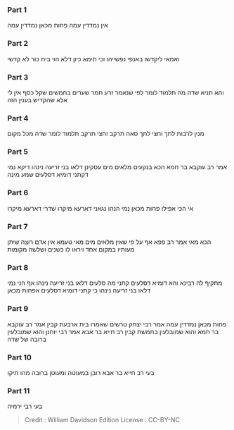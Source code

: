 
### Part 1
אין נמדדין עמה פחות מכאן נמדדין עמה

### Part 2
ואמאי ליקדשו באנפי נפשייהו וכי תימא כיון דלא הוי בית כור לא קדשי

### Part 3
והא תניא שדה מה תלמוד לומר לפי שנאמר זרע חמר שערים בחמשים שקל כסף אין לי אלא שהקדיש בענין הזה

### Part 4
מנין לרבות לתך וחצי לתך סאה תרקב וחצי תרקב תלמוד לומר שדה מכל מקום

### Part 5
אמר רב עוקבא בר חמא הכא בנקעים מלאים מים עסקינן דלאו בני זריעה נינהו דיקא נמי דקתני דומיא דסלעים שמע מינה

### Part 6
אי הכי אפילו פחות מכאן נמי הנהו נגאני דארעא מיקרו שדרי דארעא מיקרו

### Part 7
הכא מאי אמר רב פפא אף על פי שאין מלאים מים מאי טעמא אין אדם רוצה שיתן מעותיו במקום אחד ויראו לו כשנים ושלשה מקומות

### Part 8
מתקיף לה רבינא והא דומיא דסלעים קתני מה סלעים דלאו בני זריעה נינהו אף הני נמי דלאו בני זריעה נינהו כי קתני דומיא דסלעים אפחות מכאן

### Part 9
פחות מכאן נמדדין עמה אמר רבי יצחק טרשים שאמרו בית ארבעת קבין אמר רב עוקבא בר חמא והוא שמובלעין בחמשת קבין רב חייא בר אבא אמר רבי יוחנן והוא שמובלעין ברובה של שדה

### Part 10
בעי רב חייא בר אבא רובן במעוטה ומעוטן ברובה מהו תיקו

### Part 11
בעי רבי ירמיה

>Credit : William Davidson Edition
>License : CC-BY-NC